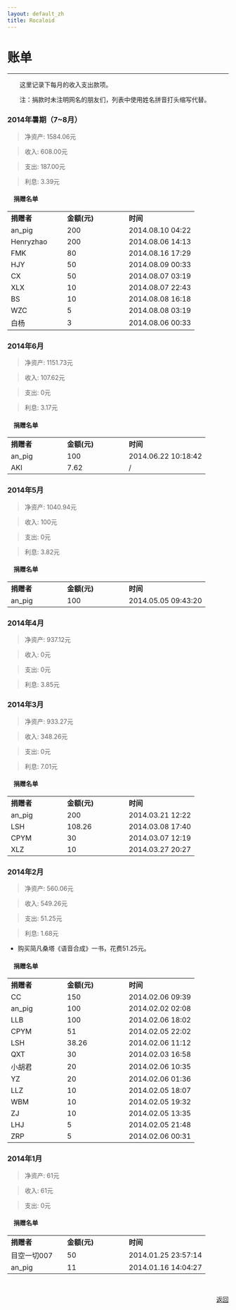 ```yaml
---
layout: default_zh
title: Rocaloid
---
```


# 账单

---

&emsp;&emsp;这里记录下每月的收入支出款项。

&emsp;&emsp;注：捐款时未注明网名的朋友们，列表中使用姓名拼音打头缩写代替。

### 2014年暑期（7~8月）

> 净资产: 1584.06元

> 收入: 608.00元

> 支出: 187.00元

> 利息: 3.39元

#### &emsp;捐赠名单

>
<table>
<tr><td><strong>捐赠者</strong>&emsp;&emsp;&emsp;&emsp;</td><td><strong>金额(元)</strong>&emsp;&emsp;&emsp;&emsp;</td><td><strong>时间</strong></td></tr>
<tr><td>an_pig</td><td>200</td><td>2014.08.10 04:22</td></tr>
<tr><td>Henryzhao</td><td>200</td><td>2014.08.06 14:13</td></tr>
<tr><td>FMK</td><td>80</td><td>2014.08.16 17:29</td></tr>
<tr><td>HJY</td><td>50</td><td>2014.08.09 00:33</td></tr>
<tr><td>CX</td><td>50</td><td>2014.08.07 03:19</td></tr>
<tr><td>XLX</td><td>10</td><td>2014.08.07 22:43</td></tr>
<tr><td>BS</td><td>10</td><td>2014.08.08 16:18</td></tr>
<tr><td>WZC</td><td>5</td><td>2014.08.08 03:19</td></tr>
<tr><td>白杨</td><td>3</td><td>2014.08.06 00:33</td></tr>

</table>

### 2014年6月

> 净资产: 1151.73元

> 收入: 107.62元

> 支出: 0元

> 利息: 3.17元

#### &emsp;捐赠名单

>
<table>
<tr><td><strong>捐赠者</strong>&emsp;&emsp;&emsp;&emsp;</td><td><strong>金额(元)</strong>&emsp;&emsp;&emsp;&emsp;</td><td><strong>时间</strong></td></tr>
<tr><td>an_pig</td><td>100</td><td>2014.06.22 10:18:42</td></tr>
<tr><td>AKI</td><td>7.62</td><td>/</td></tr>
</table>


### 2014年5月

> 净资产: 1040.94元

> 收入: 100元

> 支出: 0元

> 利息: 3.82元

#### &emsp;捐赠名单

>
<table>
<tr><td><strong>捐赠者</strong>&emsp;&emsp;&emsp;&emsp;</td><td><strong>金额(元)</strong>&emsp;&emsp;&emsp;&emsp;</td><td><strong>时间</strong></td></tr>
<tr><td>an_pig</td><td>100</td><td>2014.05.05 09:43:20</td></tr>
</table>

### 2014年4月

> 净资产: 937.12元

> 收入: 0元

> 支出: 0元

> 利息: 3.85元

### 2014年3月

> 净资产: 933.27元

> 收入: 348.26元

> 支出: 0元

> 利息: 7.01元

#### &emsp;捐赠名单

>
<table>
<tr><td><strong>捐赠者</strong>&emsp;&emsp;&emsp;&emsp;</td><td><strong>金额(元)</strong>&emsp;&emsp;&emsp;&emsp;</td><td><strong>时间</strong></td></tr>
<tr><td>an_pig</td><td>200</td><td>2014.03.21 12:22</td></tr>
<tr><td>LSH</td><td>108.26</td><td>2014.03.08 17:40</td></tr>
<tr><td>CPYM</td><td>30</td><td>2014.03.07 12:19</td></tr>
<tr><td>XLZ</td><td>10</td><td>2014.03.27 20:27</td></tr>
</table>

### 2014年2月

> 净资产: 560.06元

> 收入: 549.26元

> 支出: 51.25元

> 利息: 1.68元

* 购买简凡桑塔《语音合成》一书，花费51.25元。

#### &emsp;捐赠名单

>
<table>
<tr><td><strong>捐赠者</strong>&emsp;&emsp;&emsp;&emsp;</td><td><strong>金额(元)</strong>&emsp;&emsp;&emsp;&emsp;</td><td><strong>时间</strong></td></tr>
<tr><td>CC</td><td>150</td><td>2014.02.06 09:39</td></tr>
<tr><td>an_pig</td><td>100</td><td>2014.02.02 02:08</td></tr>
<tr><td>LLB</td><td>100</td><td>2014.02.06 18:02</td></tr>
<tr><td>CPYM</td><td>51</td><td>2014.02.05 22:02</td></tr>
<tr><td>LSH</td><td>38.26</td><td>2014.02.06 11:12</td></tr>
<tr><td>QXT</td><td>30</td><td>2014.02.03 16:58</td></tr>
<tr><td>小胡君</td><td>20</td><td>2014.02.06 10:35</td></tr>
<tr><td>YZ</td><td>20</td><td>2014.02.06 01:36</td></tr>
<tr><td>LLZ</td><td>10</td><td>2014.02.05 18:07</td></tr>
<tr><td>WBM</td><td>10</td><td>2014.02.05 19:32</td></tr>
<tr><td>ZJ</td><td>10</td><td>2014.02.05 13:35</td></tr>
<tr><td>LHJ</td><td>5</td><td>2014.02.05 21:48</td></tr>
<tr><td>ZRP</td><td>5</td><td>2014.02.06 00:31</td></tr>
</table>

### 2014年1月

> 净资产: 61元

> 收入: 61元

> 支出: 0元

#### &emsp;捐赠名单

>
<table>
<tr><td><strong>捐赠者</strong>&emsp;&emsp;&emsp;&emsp;</td><td><strong>金额(元)</strong>&emsp;&emsp;&emsp;&emsp;</td><td><strong>时间</strong></td></tr>
<tr><td>目空一切007 </td><td>50</td><td>2014.01.25 23:57:14</td></tr>
<tr><td>an_pig</td><td>11</td><td>2014.01.16 14:04:27</td></tr>
</table>

<br />

<p align="right"><a href="/sub/zh/donation.html">返回</a></p>

